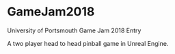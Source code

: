 # GameJam2018
University of Portsmouth Game Jam 2018 Entry

A two player head to head pinball game in Unreal Engine.